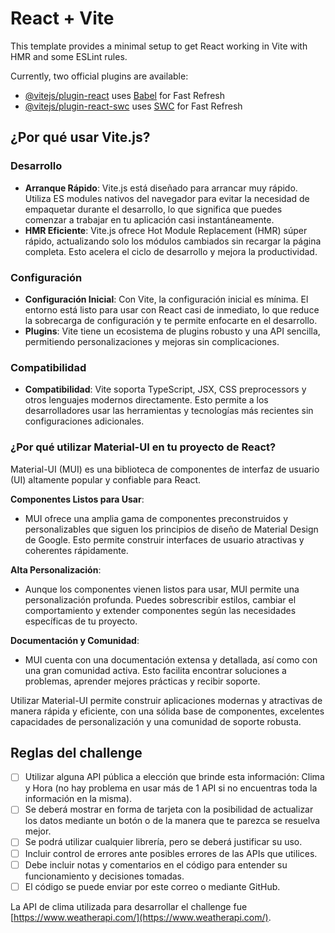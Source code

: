 # React + Vite

This template provides a minimal setup to get React working in Vite with HMR and some ESLint rules.

Currently, two official plugins are available:

- [@vitejs/plugin-react](https://github.com/vitejs/vite-plugin-react/blob/main/packages/plugin-react/README.md) uses [Babel](https://babeljs.io/) for Fast Refresh
- [@vitejs/plugin-react-swc](https://github.com/vitejs/vite-plugin-react-swc) uses [SWC](https://swc.rs/) for Fast Refresh

## ¿Por qué usar Vite.js?

### Desarrollo

- **Arranque Rápido**: Vite.js está diseñado para arrancar muy rápido. Utiliza ES modules nativos del navegador para evitar la necesidad de empaquetar durante el desarrollo, lo que significa que puedes comenzar a trabajar en tu aplicación casi instantáneamente.
- **HMR Eficiente**: Vite.js ofrece Hot Module Replacement (HMR) súper rápido, actualizando solo los módulos cambiados sin recargar la página completa. Esto acelera el ciclo de desarrollo y mejora la productividad.

### Configuración

- **Configuración Inicial**: Con Vite, la configuración inicial es mínima. El entorno está listo para usar con React casi de inmediato, lo que reduce la sobrecarga de configuración y te permite enfocarte en el desarrollo.
- **Plugins**: Vite tiene un ecosistema de plugins robusto y una API sencilla, permitiendo personalizaciones y mejoras sin complicaciones.

### Compatibilidad

- **Compatibilidad**: Vite soporta TypeScript, JSX, CSS preprocessors y otros lenguajes modernos directamente. Esto permite a los desarrolladores usar las herramientas y tecnologías más recientes sin configuraciones adicionales.

### ¿Por qué utilizar Material-UI en tu proyecto de React?

Material-UI (MUI) es una biblioteca de componentes de interfaz de usuario (UI) altamente popular y confiable para React.

**Componentes Listos para Usar**:
   - MUI ofrece una amplia gama de componentes preconstruidos y personalizables que siguen los principios de diseño de Material Design de Google. Esto permite construir interfaces de usuario atractivas y coherentes rápidamente.

**Alta Personalización**:
   - Aunque los componentes vienen listos para usar, MUI permite una personalización profunda. Puedes sobrescribir estilos, cambiar el comportamiento y extender componentes según las necesidades específicas de tu proyecto.

**Documentación y Comunidad**:
   - MUI cuenta con una documentación extensa y detallada, así como con una gran comunidad activa. Esto facilita encontrar soluciones a problemas, aprender mejores prácticas y recibir soporte.

Utilizar Material-UI permite construir aplicaciones modernas y atractivas de manera rápida y eficiente, con una sólida base de componentes, excelentes capacidades de personalización y una comunidad de soporte robusta.


## Reglas del challenge

- [ ] Utilizar alguna API pública a elección que brinde esta información: Clima y Hora (no hay problema en usar más de 1 API si no encuentras toda la información en la misma).
- [ ] Se deberá mostrar en forma de tarjeta con la posibilidad de actualizar los datos mediante un botón o de la manera que te parezca se resuelva mejor.
- [ ] Se podrá utilizar cualquier librería, pero se deberá justificar su uso.
- [ ] Incluir control de errores ante posibles errores de las APIs que utilices.
- [ ] Debe incluir notas y comentarios en el código para entender su funcionamiento y decisiones tomadas.
- [ ] El código se puede enviar por este correo o mediante GitHub.

La API de clima utilizada para desarrollar el challenge fue [https://www.weatherapi.com/](https://www.weatherapi.com/).

